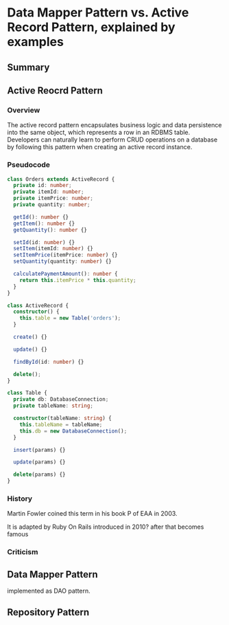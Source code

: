 # Data Mapper Pattern vs. Active Record Pattern, explained by examples

## Summary

## Active Reocrd Pattern

### Overview

The active record pattern encapsulates business logic and data persistence into the same object, which represents a row in an RDBMS table. Developers can naturally learn to perform CRUD operations on a database by following this pattern when creating an active record instance.

### Pseudocode

```typescript
class Orders extends ActiveRecord {
  private id: number;
  private itemId: number;
  private itemPrice: number;
  private quantity: number;

  getId(): number {}
  getItem(): number {}
  getQuantity(): number {}

  setId(id: number) {}
  setItem(itemId: number) {}
  setItemPrice(itemPrice: number) {}
  setQuantity(quantity: number) {}

  calculatePaymentAmount(): number {
    return this.itemPrice * this.quantity;
  }
}

class ActiveRecord {
  constructor() {
    this.table = new Table('orders');
  }

  create() {}

  update() {}

  findById(id: number) {}

  delete();
}

class Table {
  private db: DatabaseConnection;
  private tableName: string;

  constructor(tableName: string) {
    this.tableName = tableName;
    this.db = new DatabaseConnection();
  }

  insert(params) {}

  update(params) {}

  delete(params) {}
}
```

### History

Martin Fowler coined this term in his book P of EAA in 2003.

It is adapted by Ruby On Rails introduced in 2010?
after that becomes famous

### Criticism

## Data Mapper Pattern

implemented as DAO pattern.

## Repository Pattern

